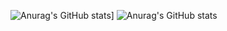 ![Anurag's GitHub stats](https://github-readme-stats.vercel.app/api?username=SahEnaile&show=reviews,discussions_started,discussions_answered,prs_merged,prs_merged_percentage)]
![Anurag's GitHub stats](https://github-readme-stats.vercel.app/api?username=SahEnaile&show_icons=true&theme=merko)
<!---
SahEnaile/SahEnaile is a ✨ special ✨ repository because its `README.md` (this file) appears on your GitHub profile.
You can click the Preview link to take a look at your changes.
--->
